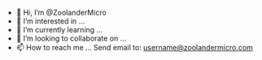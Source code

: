 - 👋 Hi, I’m @ZoolanderMicro
- 👀 I’m interested in ...
- 🌱 I’m currently learning ...
- 💞️ I’m looking to collaborate on ...
- 📫 How to reach me ... Send email to: username@zoolandermicro.com 

<!---
ZoolanderMicro/ZoolanderMicro is a ✨ special ✨ repository because its `README.md` (this file) appears on your GitHub profile.
You can click the Preview link to take a look at your changes.
--->
